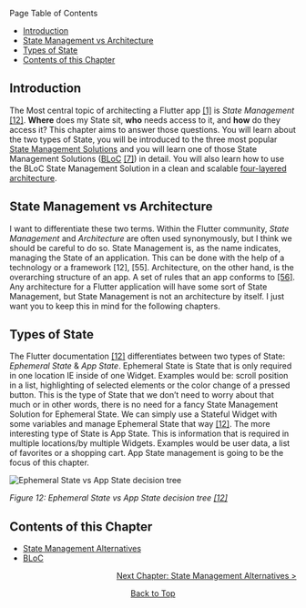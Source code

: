 Page Table of Contents
- [Introduction](#introduction)
- [State Management vs Architecture](#state-management-vs-architecture)
- [Types of State](#types-of-state)
- [Contents of this Chapter](#contents-of-this-chapter)

## Introduction

The Most central topic of architecting a Flutter app [\[1\]](https://flutter.dev/) is *State Management* [\[12\]](https://flutter.dev/docs/development/data-and-backend/state-mgmt). **Where** does my State sit, **who** needs access to it, and **how** do they access it? This chapter aims to answer those questions. You will learn about the two types of State, you will be introduced to the three most popular [State Management Solutions](https://github.com/devonfw-forge/devonfw4flutter/wiki/210-State-Management-Alternatives) and you will learn one of those State Management Solutions ([BLoC](https://github.com/devonfw-forge/devonfw4flutter/wiki/220-BLoC) [\[7\]](https://www.youtube.com/watch?v=PLHln7wHgPE)) in detail. You will also learn how to use the BLoC State Management Solution in a clean and scalable [four-layered architecture](https://github.com/devonfw-forge/devonfw4flutter/wiki/220-BLoC).

## State Management vs Architecture

I want to differentiate these two terms. Within the Flutter community, *State Management* and *Architecture* are often used synonymously, but I think we should be careful to do so. State Management is, as the name indicates, managing the State of an application. This can be done with the help of a technology or a framework \[12\], \[55\]. Architecture, on the other hand, is the overarching structure of an app. A set of rules that an app conforms to [\[56\]](http://www.iso.org/cms/render/live/en/sites/isoorg/contents/data/standard/05/05/50508.html). Any architecture for a Flutter application will have some sort of State Management, but State Management is not an architecture by itself. I just want you to keep this in mind for the following chapters.

## Types of State

The Flutter documentation [\[12\]](https://flutter.dev/docs/development/data-and-backend/state-mgmt) differentiates between two types of State: *Ephemeral State* & *App State*.
Ephemeral State is State that is only required in one location IE inside of one Widget. Examples would be: scroll position in a list, highlighting of selected elements or the color change of a pressed button. This is the type of State that we don’t need to worry about that much or in other words, there is no need for a fancy State Management Solution for Ephemeral State. We can simply use a Stateful Widget with some variables and manage Ephemeral State that way [\[12\]](https://flutter.dev/docs/development/data-and-backend/state-mgmt). The more interesting type of State is App State. This is information that is required in multiple locations/by multiple Widgets. Examples would be user data, a list of favorites or a shopping cart. App State management is going to be the focus of this chapter.

![Ephemeral State vs App State decision tree](https://github.com/devonfw-forge/devonfw4flutter/wiki//images/ephemeral-vs-app-state.png)

*Figure 12: Ephemeral State vs App State decision tree [\[12\]](https://flutter.dev/docs/development/data-and-backend/state-mgmt)*

## Contents of this Chapter

  - [State Management Alternatives](https://github.com/devonfw-forge/devonfw4flutter/wiki/210-State-Management-Alternatives)
  - [BLoC](https://github.com/devonfw-forge/devonfw4flutter/wiki/220-BLoC)

<p align="right"><a href="https://github.com/devonfw-forge/devonfw4flutter/wiki/210-State-Management-Alternatives">Next Chapter: State Management Alternatives ></a></p>
<p align="center"><a href="#">Back to Top</a></center></p>